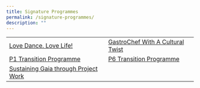 ```yaml
---
title: Signature Programmes
permalink: /signature-programmes/
description: ""
---
```

<table>
<tbody>
<tr>
<td><a href="/departments/physical-n-health-education-cca-n-aesthetics/love-dance-love-life">Love Dance. Love Life!</a></td>
<td><a href="/signature-programmes/innochef-with-a-cultural-twist" target="">GastroChef With A Cultural Twist</a></td>
</tr>
<tr>
<td><a href="/signature-programmes/p1-transition-programme">P1 Transition Programme</a></td>
<td><a href="/departments/student-development/primary-6-transition-programme-ready-sec-go/">P6 Transition Programme</a></td>
</tr>
<tr>
<td><a href="/departments/curriculum-innovation-n-educational-technology/sustaining-gaia-through-project-work" target="">Sustaining Gaia through Project Work</a></td>
</tr>
</tbody>
</table>